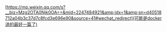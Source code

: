 [https://mp.weixin.qq.com/s?__biz=Mzg2OTA0Njk0OA==&mid=2247484921&amp;idx=1&amp;sn=d40518712a04b3c37d7c8fcd3e696e90&source=41#wechat_redirect](可能是docker讲的最好一篇了)